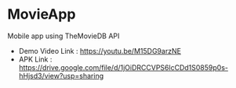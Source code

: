 # MovieApp
Mobile app using TheMovieDB API

- Demo Video Link : https://youtu.be/M15DG9arzNE
- APK Link : https://drive.google.com/file/d/1jOiDRCCVPS6lcCDd1S0859p0s-hHjsd3/view?usp=sharing

